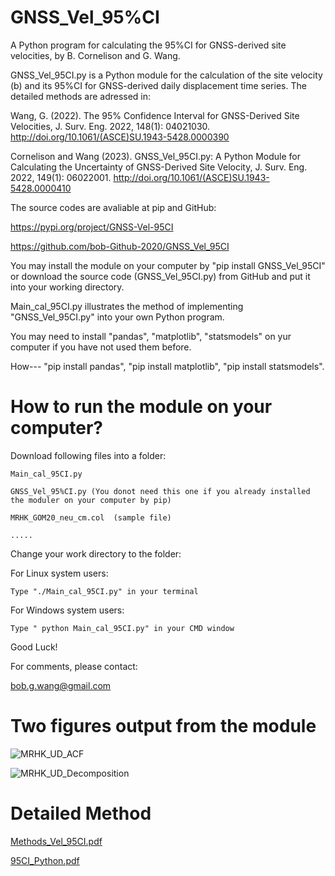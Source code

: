 # GNSS_Vel_95%CI
A Python program for calculating the 95%CI for GNSS-derived site velocities, by B. Cornelison and G. Wang.

GNSS_Vel_95CI.py is a Python module for the calculation of the site velocity (b) and its 95%CI for GNSS-derived daily displacement time series.
The detailed methods are adressed in:

Wang, G. (2022). The 95% Confidence Interval for GNSS-Derived Site Velocities, J. Surv. Eng. 2022, 148(1): 04021030. 
http://doi.org/10.1061/(ASCE)SU.1943-5428.0000390

Cornelison and Wang (2023). GNSS_Vel_95CI.py: A Python Module for Calculating the Uncertainty of GNSS-Derived Site Velocity, J. Surv. Eng. 2022, 149(1): 06022001. http://doi.org/10.1061/(ASCE)SU.1943-5428.0000410

The source codes are avaliable at pip and GitHub:

https://pypi.org/project/GNSS-Vel-95CI

https://github.com/bob-Github-2020/GNSS_Vel_95CI

You may install the module on your computer by "pip install GNSS_Vel_95CI" or download the source code (GNSS_Vel_95CI.py) from GitHub and put it into your working directory.

Main_cal_95CI.py illustrates the method of implementing "GNSS_Vel_95CI.py" into your own Python program.

You may need to install "pandas", "matplotlib", "statsmodels" on yur computer if you have not used them before.

How--- "pip install pandas", "pip install matplotlib", "pip install statsmodels".


# How to run the module on your computer? 

Download following files into a folder:

    Main_cal_95CI.py

    GNSS_Vel_95%CI.py (You donot need this one if you already installed the moduler on your computer by pip)

    MRHK_GOM20_neu_cm.col  (sample file)

    .....

Change your work directory to the folder:

For Linux system users:

    Type "./Main_cal_95CI.py" in your terminal

For Windows system users:

    Type " python Main_cal_95CI.py" in your CMD window


Good Luck!

For comments, please contact:

bob.g.wang@gmail.com


# Two figures output from the module

![MRHK_UD_ACF](https://user-images.githubusercontent.com/65426380/167514723-83626229-3c40-4256-8bbc-f22d2082bd98.png)

![MRHK_UD_Decomposition](https://user-images.githubusercontent.com/65426380/181590972-d1e231c7-b95f-499a-836f-0e9c0dee0903.png)



# Detailed Method

[Methods_Vel_95CI.pdf](https://github.com/bob-Github-2020/GNSS_Vel_95CI/files/7664316/Methods_Vel_95CI.pdf)

[95CI_Python.pdf](https://github.com/bob-Github-2020/GNSS_Vel_95CI/files/9590450/95CI_Python.pdf)
